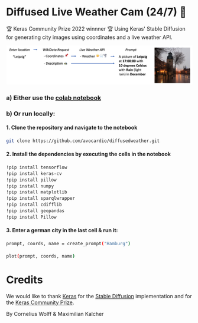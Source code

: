 # Diffused Live Weather Cam (24/7) 📍
🏆 Keras Community Prize 2022 winnner 🏆
Using Keras' Stable Diffusion for generating city images using coordinates and a live weather API. 

![Example](media/desc_light.png)

### a) Either use the [colab notebook](https://colab.research.google.com/drive/1irOU5eVUNFiOXXCkwgEBD4pzcdIbzCBs?usp=sharing)

### b) Or run locally:

#### 1. Clone the repository and navigate to the notebook
```bash
git clone https://github.com/avocardio/diffusedweather.git
```
#### 2. Install the dependencies by executing the cells in the notebook 
```bash
!pip install tensorflow
!pip install keras-cv
!pip install pillow
!pip install numpy
!pip install matplotlib
!pip install sparqlwrapper
!pip install cdifflib
!pip install geopandas
!pip install Pillow
```
#### 3. Enter a german city in the last cell & run it: 
```bash
prompt, coords, name = create_prompt("Hamburg")

plot(prompt, coords, name)
```

# Credits
We would like to thank [Keras](https://keras.io/) for the [Stable Diffusion](https://keras.io/guides/keras_cv/generate_images_with_stable_diffusion/) implementation and for the [Keras Community Prize](https://discuss.tensorflow.org/t/announcing-the-keras-community-prize-first-edition/13148/15).

By Cornelius Wolff & Maximilian Kalcher
